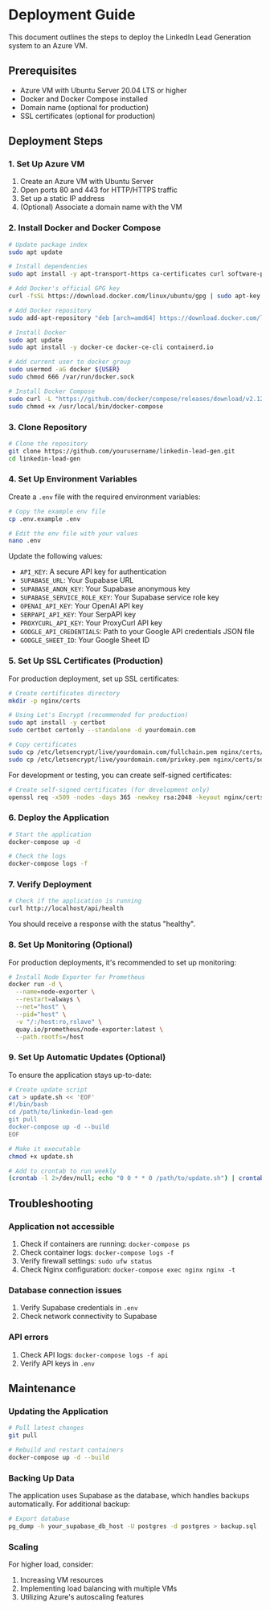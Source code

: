 # Deployment Guide

This document outlines the steps to deploy the LinkedIn Lead Generation system to an Azure VM.

## Prerequisites

- Azure VM with Ubuntu Server 20.04 LTS or higher
- Docker and Docker Compose installed
- Domain name (optional for production)
- SSL certificates (optional for production)

## Deployment Steps

### 1. Set Up Azure VM

1. Create an Azure VM with Ubuntu Server
2. Open ports 80 and 443 for HTTP/HTTPS traffic
3. Set up a static IP address
4. (Optional) Associate a domain name with the VM

### 2. Install Docker and Docker Compose

```bash
# Update package index
sudo apt update

# Install dependencies
sudo apt install -y apt-transport-https ca-certificates curl software-properties-common

# Add Docker's official GPG key
curl -fsSL https://download.docker.com/linux/ubuntu/gpg | sudo apt-key add -

# Add Docker repository
sudo add-apt-repository "deb [arch=amd64] https://download.docker.com/linux/ubuntu $(lsb_release -cs) stable"

# Install Docker
sudo apt update
sudo apt install -y docker-ce docker-ce-cli containerd.io

# Add current user to docker group
sudo usermod -aG docker ${USER}
sudo chmod 666 /var/run/docker.sock

# Install Docker Compose
sudo curl -L "https://github.com/docker/compose/releases/download/v2.12.2/docker-compose-$(uname -s)-$(uname -m)" -o /usr/local/bin/docker-compose
sudo chmod +x /usr/local/bin/docker-compose
```

### 3. Clone Repository

```bash
# Clone the repository
git clone https://github.com/yourusername/linkedin-lead-gen.git
cd linkedin-lead-gen
```

### 4. Set Up Environment Variables

Create a `.env` file with the required environment variables:

```bash
# Copy the example env file
cp .env.example .env

# Edit the env file with your values
nano .env
```

Update the following values:

- `API_KEY`: A secure API key for authentication
- `SUPABASE_URL`: Your Supabase URL
- `SUPABASE_ANON_KEY`: Your Supabase anonymous key
- `SUPABASE_SERVICE_ROLE_KEY`: Your Supabase service role key
- `OPENAI_API_KEY`: Your OpenAI API key
- `SERPAPI_API_KEY`: Your SerpAPI key
- `PROXYCURL_API_KEY`: Your ProxyCurl API key
- `GOOGLE_API_CREDENTIALS`: Path to your Google API credentials JSON file
- `GOOGLE_SHEET_ID`: Your Google Sheet ID

### 5. Set Up SSL Certificates (Production)

For production deployment, set up SSL certificates:

```bash
# Create certificates directory
mkdir -p nginx/certs

# Using Let's Encrypt (recommended for production)
sudo apt install -y certbot
sudo certbot certonly --standalone -d yourdomain.com

# Copy certificates
sudo cp /etc/letsencrypt/live/yourdomain.com/fullchain.pem nginx/certs/server.crt
sudo cp /etc/letsencrypt/live/yourdomain.com/privkey.pem nginx/certs/server.key
```

For development or testing, you can create self-signed certificates:

```bash
# Create self-signed certificates (for development only)
openssl req -x509 -nodes -days 365 -newkey rsa:2048 -keyout nginx/certs/server.key -out nginx/certs/server.crt
```

### 6. Deploy the Application

```bash
# Start the application
docker-compose up -d

# Check the logs
docker-compose logs -f
```

### 7. Verify Deployment

```bash
# Check if the application is running
curl http://localhost/api/health
```

You should receive a response with the status "healthy".

### 8. Set Up Monitoring (Optional)

For production deployments, it's recommended to set up monitoring:

```bash
# Install Node Exporter for Prometheus
docker run -d \
  --name=node-exporter \
  --restart=always \
  --net="host" \
  --pid="host" \
  -v "/:/host:ro,rslave" \
  quay.io/prometheus/node-exporter:latest \
  --path.rootfs=/host
```

### 9. Set Up Automatic Updates (Optional)

To ensure the application stays up-to-date:

```bash
# Create update script
cat > update.sh << 'EOF'
#!/bin/bash
cd /path/to/linkedin-lead-gen
git pull
docker-compose up -d --build
EOF

# Make it executable
chmod +x update.sh

# Add to crontab to run weekly
(crontab -l 2>/dev/null; echo "0 0 * * 0 /path/to/update.sh") | crontab -
```

## Troubleshooting

### Application not accessible

1. Check if containers are running: `docker-compose ps`
2. Check container logs: `docker-compose logs -f`
3. Verify firewall settings: `sudo ufw status`
4. Check Nginx configuration: `docker-compose exec nginx nginx -t`

### Database connection issues

1. Verify Supabase credentials in `.env`
2. Check network connectivity to Supabase

### API errors

1. Check API logs: `docker-compose logs -f api`
2. Verify API keys in `.env`

## Maintenance

### Updating the Application

```bash
# Pull latest changes
git pull

# Rebuild and restart containers
docker-compose up -d --build
```

### Backing Up Data

The application uses Supabase as the database, which handles backups automatically. For additional backup:

```bash
# Export database
pg_dump -h your_supabase_db_host -U postgres -d postgres > backup.sql
```

### Scaling

For higher load, consider:

1. Increasing VM resources
2. Implementing load balancing with multiple VMs
3. Utilizing Azure's autoscaling features
